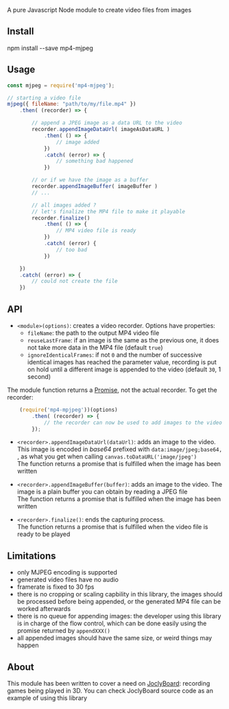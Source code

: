 A pure Javascript Node module to create video files from images

Install
-------

npm install --save mp4-mjpeg

Usage
-----

````javascript
const mjpeg = require('mp4-mjpeg');

// starting a video file
mjpeg({ fileName: "path/to/my/file.mp4" })
	.then( (recorder) => {

		// append a JPEG image as a data URL to the video
		recorder.appendImageDataUrl( imageAsDataURL )
			.then( () => {
				// image added
			})
			.catch( (error) => {
				// something bad happened
			})

		// or if we have the image as a buffer
		recorder.appendImageBuffer( imageBuffer )
		// ...

		// all images added ?
		// let's finalize the MP4 file to make it playable
		recorder.finalize()
			.then( () => {
				// MP4 video file is ready
			})
			.catch( (error) {
				// too bad
			})

	})
	.catch( (error) => {
		// could not create the file
	})
````

API
---

- `<module>(options)`: creates a video recorder. Options have properties:
  * `fileName`: the path to the output MP4 video file
  * `reuseLastFrame`: if an image is the same as the previous one, it does not take more data in the MP4 file (default `true`)
  * `ignoreIdenticalFrames`: if not `0` and the number of successive identical images has reached the parameter value, recording is put on hold until a different image is appended to the video (default `30`, 1 second)

The module function returns a [Promise](https://developer.mozilla.org/en/docs/Web/JavaScript/Reference/Global_Objects/Promise), not the actual recorder. To get the recorder:
````javascript
	(require('mp4-mpjpeg'))(options)
	    .then( (recorder) => {
			// the recorder can now be used to add images to the video
		});
````
- `<recorder>.appendImageDataUrl(dataUrl)`: adds an image to the video. This image is encoded in *base64* prefixed with `data:image/jpeg;base64, `, as what you get when calling `canvas.toDataURL('image/jpeg')`<br/>The function returns a promise that is fulfilled when the image has been written

- `<recorder>.appendImageBuffer(buffer)`: adds an image to the video. The image is a plain buffer you can obtain by reading a JPEG file<br/>
The function returns a promise that is fulfilled when the image has been written

- `<recorder>.finalize()`: ends the capturing process.<br/>
The function returns a promise that is fulfilled when the video file is ready to be played

Limitations
-----------
- only MJPEG encoding is supported
- generated video files have no audio
- framerate is fixed to 30 fps
- there is no cropping or scaling capbility in this library, the images should be processed before being appended, or the generated MP4 file can be worked afterwards
- there is no queue for appending images: the developer using this library is in charge of the flow control, which can be done easily using the promise returned by `appendXXX()`
- all appended images should have the same size, or weird things may happen

About
-----
This module has been written to cover a need on [JoclyBoard](https://github.com/mi-g/joclyboard): recording games being played in 3D. You can check JoclyBoard source code as an example of using this library
